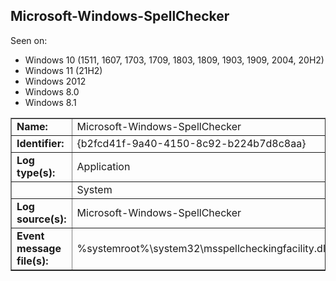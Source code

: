 ## Microsoft-Windows-SpellChecker

Seen on:
* Windows 10 (1511, 1607, 1703, 1709, 1803, 1809, 1903, 1909, 2004, 20H2)
* Windows 11 (21H2)
* Windows 2012
* Windows 8.0
* Windows 8.1

<table border="1" class="docutils">
  <tbody>
    <tr>
      <td><b>Name:</b></td>
      <td>Microsoft-Windows-SpellChecker</td>
    </tr>
    <tr>
      <td><b>Identifier:</b></td>
      <td>{b2fcd41f-9a40-4150-8c92-b224b7d8c8aa}</td>
    </tr>
    <tr>
      <td><b>Log type(s):</b></td>
      <td>Application</td>
    </tr>
    <tr>
      <td>&nbsp;</td>
      <td>System</td>
    </tr>
    <tr>
      <td><b>Log source(s):</b></td>
      <td>Microsoft-Windows-SpellChecker</td>
    </tr>
    <tr>
      <td><b>Event message file(s):</b></td>
      <td>%systemroot%\system32\msspellcheckingfacility.dll</td>
    </tr>
  </tbody>
</table>

&nbsp;

